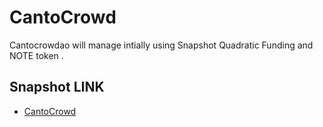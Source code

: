 # CantoCrowd 
Cantocrowdao will manage intially using Snapshot Quadratic Funding and NOTE token .

## Snapshot LINK

- [CantoCrowd](https://snapshot.org/#/0xefrain.eth)
